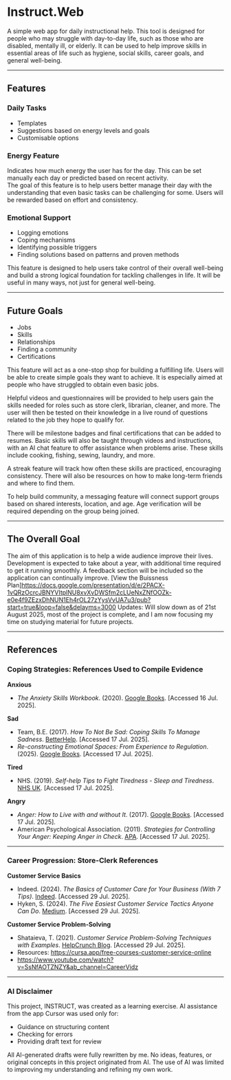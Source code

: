 # Instruct.Web

A simple web app for daily instructional help. This tool is designed for people who may struggle with day-to-day life, such as those who are disabled, mentally ill, or elderly. It can be used to help improve skills in essential areas of life such as hygiene, social skills, career goals, and general well-being.

---

## Features

### Daily Tasks
- Templates  
- Suggestions based on energy levels and goals  
- Customisable options  

### Energy Feature
Indicates how much energy the user has for the day. This can be set manually each day or predicted based on recent activity.  
The goal of this feature is to help users better manage their day with the understanding that even basic tasks can be challenging for some. Users will be rewarded based on effort and consistency.

### Emotional Support
- Logging emotions  
- Coping mechanisms  
- Identifying possible triggers  
- Finding solutions based on patterns and proven methods  

This feature is designed to help users take control of their overall well-being and build a strong logical foundation for tackling challenges in life. It will be useful in many ways, not just for general well-being.

---

## Future Goals
- Jobs  
- Skills  
- Relationships  
- Finding a community  
- Certifications  

This feature will act as a one-stop shop for building a fulfilling life. Users will be able to create simple goals they want to achieve. It is especially aimed at people who have struggled to obtain even basic jobs.  

Helpful videos and questionnaires will be provided to help users gain the skills needed for roles such as store clerk, librarian, cleaner, and more. The user will then be tested on their knowledge in a live round of questions related to the job they hope to qualify for.  

There will be milestone badges and final certifications that can be added to resumes. Basic skills will also be taught through videos and instructions, with an AI chat feature to offer assistance when problems arise. These skills include cooking, fishing, sewing, laundry, and more.  

A streak feature will track how often these skills are practiced, encouraging consistency. There will also be resources on how to make long-term friends and where to find them.  

To help build community, a messaging feature will connect support groups based on shared interests, location, and age. Age verification will be required depending on the group being joined.


---

## The Overall Goal

The aim of this application is to help a wide audience improve their lives. Development is expected to take about a year, with additional time required to get it running smoothly. A feedback section will be included so the application can continually improve.
[View the Buissness Plan]https://docs.google.com/presentation/d/e/2PACX-1vQRzOcrcJBNYVItplNU8xvXvDWSfm2cLUeNxZNfOOZk-e0e4f9ZEzxDhNUN1Eh4rOL27zYysVvUA7u3/pub?start=true&loop=false&delayms=3000
Updates: Will slow down as of 21st August 2025, most of the project is complete, and I am now focusing my time on studying material for future projects.

---

## References  

### Coping Strategies: References Used to Compile Evidence  

**Anxious**  
- *The Anxiety Skills Workbook*. (2020). [Google Books](https://books.google.ie/books?hl=en&lr=&id=he-0DwAAQBAJ&oi=fnd&pg=PT10&ots=aKwbveUTt1&sig=2khzNMMSofboKqDJOSfWxSLjLdc&redir_esc=y#v=onepage&q&f=false). [Accessed 16 Jul. 2025].

**Sad**  
- Team, B.E. (2017). *How To Not Be Sad: Coping Skills To Manage Sadness*. [BetterHelp](https://www.betterhelp.com/advice/how-to/learning-how-to-not-be-sad-coping-mechanisms/). [Accessed 17 Jul. 2025].  
- *Re-constructing Emotional Spaces: From Experience to Regulation*. (2025). [Google Books](https://books.google.ie/books?hl=en&lr=&id=uLe2fJRHQGoC&oi=fnd&pg=PA121&dq=dealing+with+sadness&ots=m4sfs7v-55&sig=_tBaIdU8aqYYGyfQMCXJbbG94UA&redir_esc=y#v=onepage&q=dealing%20with%20sadness&f=false). [Accessed 17 Jul. 2025].

**Tired**  
- NHS. (2019). *Self-help Tips to Fight Tiredness - Sleep and Tiredness*. [NHS UK](https://www.nhs.uk/live-well/sleep-and-tiredness/self-help-tips-to-fight-fatigue/). [Accessed 17 Jul. 2025].

**Angry**  
- *Anger: How to Live with and without It*. (2017). [Google Books](https://books.google.ie/books?hl=en&lr=&id=TsdBDAAAQBAJ&oi=fnd&pg=PA1&dq=dealing+with+anger&ots=p3covhKKjw&sig=J2sXpCkYINl0Xqbj7Ym7P57LqX4&redir_esc=y#v=onepage&q=dealing%20with%20anger&f=false). [Accessed 17 Jul. 2025].  
- American Psychological Association. (2011). *Strategies for Controlling Your Anger: Keeping Anger in Check*. [APA](https://www.apa.org/topics/anger/strategies-controlling). [Accessed 17 Jul. 2025].

---

### Career Progression: Store-Clerk References  

**Customer Service Basics**  
- Indeed. (2024). *The Basics of Customer Care for Your Business (With 7 Tips)*. [Indeed](https://www.indeed.com/hire/c/info/customer-care). [Accessed 29 Jul. 2025].  
- Hyken, S. (2024). *The Five Easiest Customer Service Tactics Anyone Can Do*. [Medium](https://hyken.medium.com/the-five-easiest-customer-service-tactics-anyone-can-do-431ca7a85bf3). [Accessed 29 Jul. 2025].

**Customer Service Problem-Solving**  
- Shataieva, T. (2021). *Customer Service Problem-Solving Techniques with Examples*. [HelpCrunch Blog](https://helpcrunch.com/blog/customer-service-problem-solving/). [Accessed 29 Jul. 2025].  
- Resources: https://cursa.app/free-courses-customer-service-online  
- https://www.youtube.com/watch?v=SsNfAOTZNZY&ab_channel=CareerVidz  

---

### AI Disclaimer  
This project, INSTRUCT, was created as a learning exercise. AI assistance from the app Cursor was used only for:  

- Guidance on structuring content  
- Checking for errors  
- Providing draft text for review  

All AI-generated drafts were fully rewritten by me. No ideas, features, or original concepts in this project originated from AI. The use of AI was limited to improving my understanding and refining my own work.  
